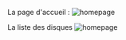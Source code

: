 La page d'accueil :
<img src="img/screenshots/index.png" alt="homepage" title="homepage" widht="1024 px" height="auto">

La liste des disques
<img src="img/screenshots/list.png" alt="homepage" title="homepage" widht="1024 px" height="auto">